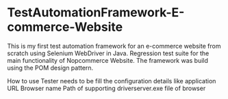 # TestAutomationFramework-E-commerce-Website
This is my first test automation framework for an e-commerce website from scratch using Selenium WebDriver in Java.
Regression test suite for the main functionality of Nopcommerce Website.
The framework was build using the POM design pattern.

How to use 
Tester needs to be fill the configuration details like
application URL
Browser name
Path of supporting driverserver.exe file of browser
